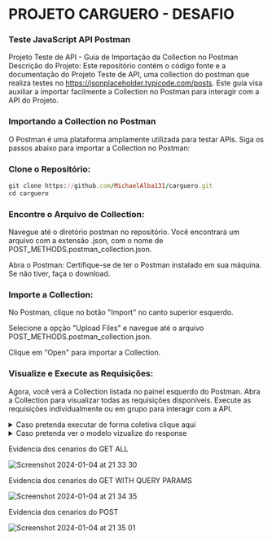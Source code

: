 # PROJETO CARGUERO - DESAFIO
### Teste JavaScript API Postman


Projeto Teste de API - Guia de Importação da Collection no Postman
Descrição do Projeto: 
Este repositório contém o código fonte e a documentação do Projeto Teste de API, uma collection do postman que realiza testes no https://jsonplaceholder.typicode.com/posts. Este guia visa auxiliar a importar facilmente a Collection no Postman para interagir com a API do Projeto.

### Importando a Collection no Postman
O Postman é uma plataforma amplamente utilizada para testar APIs. Siga os passos abaixo para importar a Collection no Postman:

### Clone o Repositório:
```ruby
git clone https://github.com/MichaelAlba131/carguero.git
cd carguero
```

### Encontre o Arquivo de Collection: 

Navegue até o diretório postman no repositório.
Você encontrará um arquivo com a extensão .json, com o nome de POST_METHODS.postman_collection.json.

Abra o Postman:
Certifique-se de ter o Postman instalado em sua máquina. Se não tiver, faça o download.

### Importe a Collection:
No Postman, clique no botão "Import" no canto superior esquerdo.

Selecione a opção "Upload Files" e navegue até o arquivo POST_METHODS.postman_collection.json.

Clique em "Open" para importar a Collection.

### Visualize e Execute as Requisições:

Agora, você verá a Collection listada no painel esquerdo do Postman.
Abra a Collection para visualizar todas as requisições disponíveis.
Execute as requisições individualmente ou em grupo para interagir com a API.



<details>

<summary>Caso pretenda executar de forma coletiva clique aqui</summary>

### Run collection

Para executar todos os metodos GET e POST da Collection

![Screenshot 2024-01-04 at 21 23 51](https://github.com/MichaelAlba131/carguero/assets/51416721/ceabbb0b-6ade-43a3-879e-0e7ea5c7827d)

![Screenshot 2024-01-04 at 21 24 13](https://github.com/MichaelAlba131/carguero/assets/51416721/5453bc0f-90cd-489c-8945-c5ee150aebb4)

![Screenshot 2024-01-04 at 21 24 32](https://github.com/MichaelAlba131/carguero/assets/51416721/321c11da-f836-41c2-9b14-8ebbed1cc274)

</details>

<details>

  <summary>Caso pretenda ver o modelo vizualize do response</summary>
  
Para visualizar facilmente implementei uma forma de visualizacao no response.

![Screenshot 2024-01-04 at 21 31 51](https://github.com/MichaelAlba131/carguero/assets/51416721/1505e182-0686-4698-8940-bc80814e506b)

![Screenshot 2024-01-04 at 21 26 44](https://github.com/MichaelAlba131/carguero/assets/51416721/f6906d0b-259d-4e92-8bdc-f533c085b6c4)
</details>

Evidencia dos cenarios do GET ALL

![Screenshot 2024-01-04 at 21 33 30](https://github.com/MichaelAlba131/carguero/assets/51416721/96f39b53-c2f8-47ee-b856-8c988f845590)


Evidencia dos cenarios do GET WITH QUERY PARAMS

![Screenshot 2024-01-04 at 21 34 35](https://github.com/MichaelAlba131/carguero/assets/51416721/dd4baa08-ece8-456c-9284-757f89d836e5)


Evidencia dos cenarios do POST

![Screenshot 2024-01-04 at 21 35 01](https://github.com/MichaelAlba131/carguero/assets/51416721/692d9cee-6bd8-4292-81eb-dd1cee5f3711)



